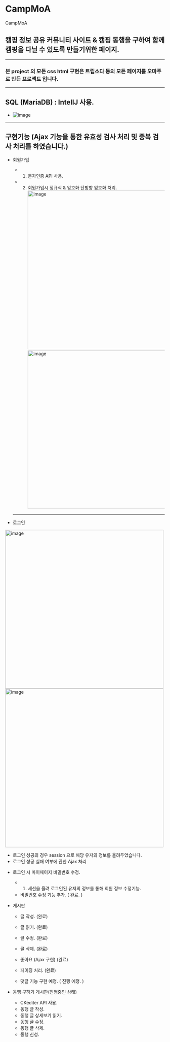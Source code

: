 # CampMoA
CampMoA


## 캠핑 정보 공유 커뮤니티 사이트 & 캠핑 동행을 구하여 함께 캠핑을 다닐 수 있도록 만들기위한 페이지.

---
### 본 project 의 모든 css html 구현은 트립소다 등의 모든 페이지를 오마주로 만든 프로젝트 입니다.
---

## SQL (MariaDB) : IntellJ 사용.
- ![image](https://user-images.githubusercontent.com/109578385/212598962-bb35e078-a93d-4acb-9550-70a68407290a.png)

---

## 구현기능 (Ajax 기능을 통한 유효성 검사 처리 및 중복 검사 처리를 하였습니다.)
* 회원가입
  - 1. 문자인증 API 사용.
  - 2. 회원가입시 정규식 & 암호화 단방향 암호화 처리.
  <img width="500" alt="image" src="https://user-images.githubusercontent.com/109578385/212598647-83572376-e114-4509-a4d9-9a045a643ef2.png"><img width="500" alt="image" src="https://user-images.githubusercontent.com/109578385/212599093-dcd10a69-7435-4e35-b6ba-4bac1c79c049.png">
  
  ---
  
* 로그인

<img width="500" alt="image" src="https://user-images.githubusercontent.com/109578385/212782817-61d37c9c-e247-4d34-9305-ecb4cd39a243.png">
<img width="500" alt="image" src="https://user-images.githubusercontent.com/109578385/212785961-415b5e0b-3813-498a-8c74-221eea50960f.png">

  - 로그인 성공의 경우 session 으로 해당 유저의 정보를 올려두었습니다.
  - 로그인 성공 실패 여부에 관한 Ajax 처리

* 로그인 시 마이페이지 비밀번호 수정.
  - 1. 세션을 올려 로그인된 유저의 정보를 통해 회원 정보 수정기능.
  - 비밀번호 수정 기능 추가.  ( 완료. )


* 게시판
  - 글 작성.     (완료)
  - 글 읽기.     (완료)
  - 글 수정.     (완료)
  - 글 삭제.     (완료)
  - 좋아요       (Ajax 구현)   (완료)
  - 페이징 처리.   (완료)


  - 댓글 기능 구현 예정.  ( 진행 예정. )


* 동행 구하기 게시판(진행중인 상태)
  - CKediter API 사용.
  - 동행 글 작성.
  - 동행 글 상세보기 읽기.
  - 동행 글 수정.
  - 동행 글 삭제.
  - 동행 신청.

